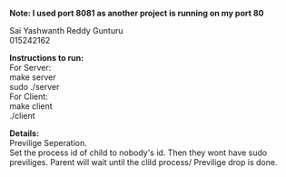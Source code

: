 <b>Note: I used port 8081 as another project is running on my port 80</b>


Sai Yashwanth Reddy Gunturu<br/>
015242162<br/>

<b>Instructions to run:</b><br />
For Server:<br />
make server<br />
sudo ./server<br />
For Client:<br />
make client<br />
./client<br />

<b>Details:</b><br />
Previlige Seperation.<br /> Set the process id of child to nobody's id. Then they wont have sudo previliges. Parent will wait until the clild process/ Previlige drop is done.
